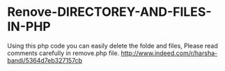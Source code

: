 Renove-DIRECTOREY-AND-FILES-IN-PHP
==================================

Using this php code you can easily delete the folde and files, Please read comments  carefully in remove.php file.
http://www.indeed.com/r/harsha-bandi/5364d7eb327157cb
